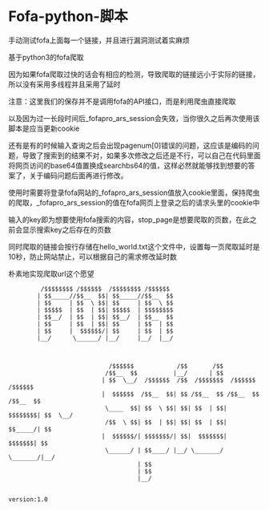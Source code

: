 # Fofa-python-脚本
手动测试fofa上面每一个链接，并且进行漏洞测试着实麻烦

基于python3的fofa爬取

因为如果fofa爬取过快的话会有相应的检测，导致爬取的链接远小于实际的链接，所以没有采用多线程并且采用了延时

注意：这里我们的保存并不是调用fofa的API接口，而是利用爬虫直接爬取

以及因为过一长段时间后_fofapro_ars_session会失效，当你很久之后再次使用该脚本是应当更新cookie

还有是有的时候输入查询之后会出现pagenum[0]错误的问题，这应该是编码的问题，导致了搜索到的结果不对，如果多次修改之后还是不行，可以自己在代码里面将网页访问的base64值置换成searchbs64的值，这样必然就能够找到想要的答案了，关于编码问题后面再进行修改。

使用时需要将登录fofa网站的_fofapro_ars_session值放入cookie里面，保持爬虫的爬取，_fofapro_ars_session的值在fofa网页上登录之后的请求头里的cookie中

输入的key即为想要使用fofa搜索的内容，stop_page是想要爬取的页数，在此之前会显示搜索key之后存在的页数

同时爬取的链接会按行存储在hello_world.txt这个文件中，设置每一页爬取延时是10秒，防止网站禁止，可以根据自己的需求修改延时数

朴素地实现爬取url这个愿望

                
            
             /$$$$$$$$ /$$$$$$  /$$$$$$$$ /$$$$$$                                   
            | $$_____//$$__  $$| $$_____//$$__  $$                                  
            | $$     | $$  \ $$| $$     | $$  \ $$                                  
            | $$$$$  | $$  | $$| $$$$$  | $$$$$$$$                                  
            | $$__/  | $$  | $$| $$__/  | $$__  $$                                  
            | $$     | $$  | $$| $$     | $$  | $$                                  
            | $$     |  $$$$$$/| $$     | $$  | $$                                  
            |__/      \______/ |__/     |__/  |__/                                  
                                                                                    
                                                                                    
                                                                                    
                                /$$$$$$            /$$       /$$                    
                               /$$__  $$          |__/      | $$                    
                              | $$  \__/  /$$$$$$  /$$  /$$$$$$$  /$$$$$$   /$$$$$$ 
                              |  $$$$$$  /$$__  $$| $$ /$$__  $$ /$$__  $$ /$$__  $$
                               \____  $$| $$  \ $$| $$| $$  | $$| $$$$$$$$| $$  \__/
                               /$$  \ $$| $$  | $$| $$| $$  | $$| $$_____/| $$      
                              |  $$$$$$/| $$$$$$$/| $$|  $$$$$$$|  $$$$$$$| $$      
                               \______/ | $$____/ |__/ \_______/ \_______/|__/      
                                        | $$                                        
                                        | $$                                        
                                        |__/                                        
                                
                                                                                version:1.0
	
